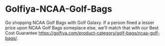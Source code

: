 # Golfiya-NCAA-Golf-Bags
Go shopping NCAA Golf Bags with Golf Galaxy. If a person fined a lesser price upon NCAA Golf Bags someplace else, we'll match that with our Best Cost Guarantee https://golfiya.com/product-category/golf-bags/ncaa-golf-bags/.
